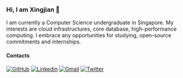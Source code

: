 ### Hi, I am Xingjian 👋

I am currently a Computer Science undergraduate in Singapore. My interests are cloud infrastructures, core database, high-performance computing. I embrace any opportunities for studying, open-source commitments and internships.

#### Contacts
[![GitHub](https://img.shields.io/badge/-Github-000?style=flat&logo=Github&logoColor=white)](https://github.com/char-1ee)
[![Linkedin](https://img.shields.io/badge/-LinkedIn-0072b1?style=flat&logo=Linkedin&logoColor=white)](https://www.linkedin.com/in/xingjian-li/)
[![Gmail](https://img.shields.io/badge/-Gmail-ea4335?style=flat&logo=Gmail&logoColor=white)](xingjianli59@gmail.com)
[![Twitter](https://img.shields.io/badge/-Twitter-00acee?style=flat&logo=Twitter&logoColor=white)](https://twitter.com/lix1ngjian)
